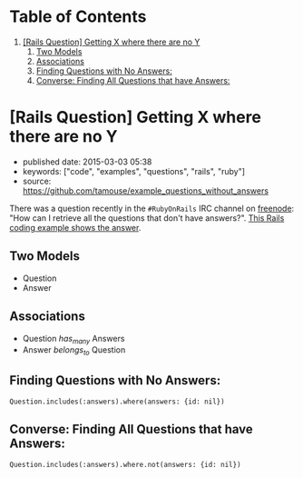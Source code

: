 
# Table of Contents

1.  [[Rails Question] Getting X where there are no Y](#rails-question-getting-x-where-there-are-no-y)
    1.  [Two Models](#two-models)
    2.  [Associations](#associations)
    3.  [Finding Questions with No Answers:](#finding-questions-with-no-answers)
    4.  [Converse: Finding All Questions that have Answers:](#converse-finding-all-questions-that-have-answers)


<a id="rails-question-getting-x-where-there-are-no-y"></a>

# [Rails Question] Getting X where there are no Y

-   published date: 2015-03-03 05:38
-   keywords: ["code", "examples", "questions", "rails", "ruby"]
-   source: <https://github.com/tamouse/example_questions_without_answers>

There was a question recently in the `#RubyOnRails` IRC channel on [freenode](http://www.freenode.net): "How can I retrieve all the questions that don't have answers?". [This Rails coding example shows the answer](https://github.com/tamouse/example_questions_without_answers).


<a id="two-models"></a>

## Two Models

-   Question
-   Answer


<a id="associations"></a>

## Associations

-   Question *has<sub>many</sub>* Answers
-   Answer *belongs<sub>to</sub>* Question


<a id="finding-questions-with-no-answers"></a>

## Finding Questions with No Answers:

    Question.includes(:answers).where(answers: {id: nil})


<a id="converse-finding-all-questions-that-have-answers"></a>

## Converse: Finding All Questions that have Answers:

    Question.includes(:answers).where.not(answers: {id: nil})

